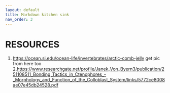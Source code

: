 ```yaml
---
layout: default
title: Markdown kitchen sink
nav_order: 3
---
```

# [](#header-1)RESOURCES
1. https://ocean.si.edu/ocean-life/invertebrates/arctic-comb-jelly get pic from here too 
2.https://www.researchgate.net/profile/Janek_Von_Byern3/publication/251108511_Bonding_Tactics_in_Ctenophores_-_Morphology_and_Function_of_the_Colloblast_System/links/5772ce8008ae07e45db24528.pdf
